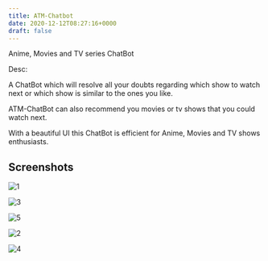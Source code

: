 ```yaml
---
title: ATM-Chatbot
date: 2020-12-12T08:27:16+0000
draft: false
---
```

Anime, Movies and TV series ChatBot

Desc:

A ChatBot which will resolve all your doubts regarding which show to watch next or which show is similar to the ones you like.

ATM-ChatBot can also recommend you movies or tv shows that you could watch next.

With a beautiful UI this ChatBot is efficient for Anime, Movies and TV shows enthusiasts.

## Screenshots
![1](https://user-images.githubusercontent.com/25390047/38203719-cc63755e-36bd-11e8-9375-4c58a5a17986.JPG)

![3](https://user-images.githubusercontent.com/25390047/38203784-ff07aa70-36bd-11e8-94f3-f8837cc78f1a.JPG)


![5](https://user-images.githubusercontent.com/25390047/38203891-59f3c306-36be-11e8-8863-9399fcaaf153.JPG)

![2](https://user-images.githubusercontent.com/25390047/38203754-e354897e-36bd-11e8-85b7-f785e925056a.JPG)


![4](https://user-images.githubusercontent.com/25390047/38203833-29686d68-36be-11e8-9f32-f9f29de20571.JPG)



